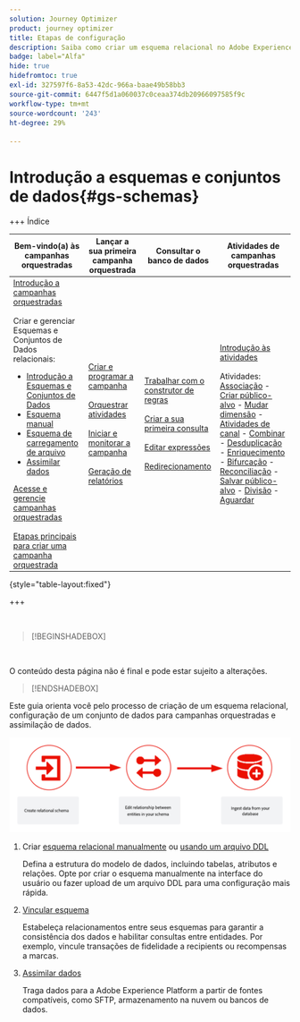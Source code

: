 ```yaml
---
solution: Journey Optimizer
product: journey optimizer
title: Etapas de configuração
description: Saiba como criar um esquema relacional no Adobe Experience Platform fazendo upload de uma DDL
badge: label="Alfa"
hide: true
hidefromtoc: true
exl-id: 327597f6-8a53-42dc-966a-baae49b58bb3
source-git-commit: 6447f5d1a060037c0ceaa374db20966097585f9c
workflow-type: tm+mt
source-wordcount: '243'
ht-degree: 29%

---
```


# Introdução a esquemas e conjuntos de dados{#gs-schemas}

+++ Índice 

| Bem-vindo(a) às campanhas orquestradas | Lançar a sua primeira campanha orquestrada | Consultar o banco de dados | Atividades de campanhas orquestradas |
|---|---|---|---|
| [Introdução a campanhas orquestradas](gs-orchestrated-campaigns.md)<br/><br/>Criar e gerenciar Esquemas e Conjuntos de Dados relacionais:</br> <ul><li>[Introdução a Esquemas e Conjuntos de Dados](gs-schemas.md)</li><li>[Esquema manual](manual-schema.md)</li><li>[Esquema de carregamento de arquivo](file-upload-schema.md)</li><li>[Assimilar dados](ingest-data.md)</li></ul>[Acesse e gerencie campanhas orquestradas](access-manage-orchestrated-campaigns.md)<br/><br/>[Etapas principais para criar uma campanha orquestrada](gs-campaign-creation.md) | [Criar e programar a campanha](create-orchestrated-campaign.md)<br/><br/>[Orquestrar atividades](orchestrate-activities.md)<br/><br/>[Iniciar e monitorar a campanha](start-monitor-campaigns.md)<br/><br/>[Geração de relatórios](reporting-campaigns.md) | [Trabalhar com o construtor de regras](orchestrated-rule-builder.md)<br/><br/>[Criar a sua primeira consulta](build-query.md)<br/><br/>[Editar expressões](edit-expressions.md)<br/><br/>[Redirecionamento](retarget.md) | [Introdução às atividades](activities/about-activities.md)<br/><br/>Atividades:<br/>[Associação](activities/and-join.md) - [Criar público-alvo](activities/build-audience.md) - [Mudar dimensão](activities/change-dimension.md) - [Atividades de canal](activities/channels.md) - [Combinar](activities/combine.md) - [Desduplicação](activities/deduplication.md) - [Enriquecimento](activities/enrichment.md) - [Bifurcação](activities/fork.md) - [Reconciliação](activities/reconciliation.md) - [Salvar público-alvo](activities/save-audience.md) - [Divisão](activities/split.md) - [Aguardar](activities/wait.md) |

{style="table-layout:fixed"}

+++

</br>

>[!BEGINSHADEBOX]

</br>

O conteúdo desta página não é final e pode estar sujeito a alterações.

>[!ENDSHADEBOX]

Este guia orienta você pelo processo de criação de um esquema relacional, configuração de um conjunto de dados para campanhas orquestradas e assimilação de dados.

![](assets/do-not-localize/schema_admin.png)

1. Criar [esquema relacional manualmente](manual-schema.md) ou [usando um arquivo DDL](file-upload-schema.md)

   Defina a estrutura do modelo de dados, incluindo tabelas, atributos e relações. Opte por criar o esquema manualmente na interface do usuário ou fazer upload de um arquivo DDL para uma configuração mais rápida.

1. [Vincular esquema](file-upload-schema.md)

   Estabeleça relacionamentos entre seus esquemas para garantir a consistência dos dados e habilitar consultas entre entidades. Por exemplo, vincule transações de fidelidade a recipients ou recompensas a marcas.

1. [Assimilar dados](ingest-data.md)

   Traga dados para a Adobe Experience Platform a partir de fontes compatíveis, como SFTP, armazenamento na nuvem ou bancos de dados.

